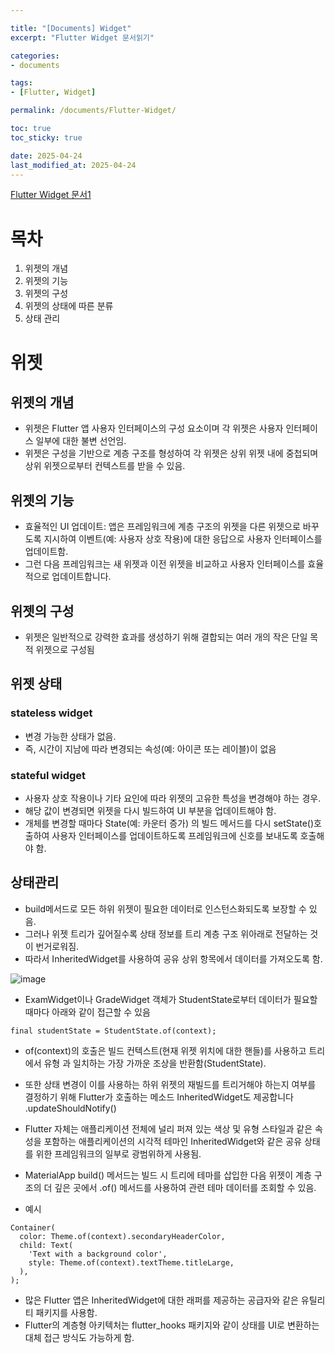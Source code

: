 ```yaml
---

title: "[Documents] Widget"
excerpt: "Flutter Widget 문서읽기"

categories:
- documents

tags:
- [Flutter, Widget]

permalink: /documents/Flutter-Widget/

toc: true
toc_sticky: true

date: 2025-04-24
last_modified_at: 2025-04-24
---
```


[Flutter Widget 문서1](https://docs.flutter.dev/get-started/fundamentals/widgets)

# 목차

1. 위젯의 개념
2. 위젯의 기능
3. 위젯의 구성
4. 위젯의 상태에 따른 분류
5. 상태 관리

# 위젯

## 위젯의 개념

- 위젯은 Flutter 앱 사용자 인터페이스의 구성 요소이며 각 위젯은 사용자 인터페이스 일부에 대한 불변 선언임.
- 위젯은 구성을 기반으로 계층 구조를 형성하여 각 위젯은 상위 위젯 내에 중첩되며 상위 위젯으로부터 컨텍스트를 받을 수 있음.

## 위젯의 기능

- 효율적인 UI 업데이트: 앱은 프레임워크에 계층 구조의 위젯을 다른 위젯으로 바꾸도록 지시하여 이벤트(예: 사용자 상호 작용)에 대한 응답으로 사용자 인터페이스를 업데이트함.
- 그런 다음 프레임워크는 새 위젯과 이전 위젯을 비교하고 사용자 인터페이스를 효율적으로 업데이트합니다.

## 위젯의 구성

- 위젯은 일반적으로 강력한 효과를 생성하기 위해 결합되는 여러 개의 작은 단일 목적 위젯으로 구성됨

## 위젯 상태

### stateless widget

- 변경 가능한 상태가 없음.
- 즉, 시간이 지남에 따라 변경되는 속성(예: 아이콘 또는 레이블)이 없음

### stateful widget

- 사용자 상호 작용이나 기타 요인에 따라 위젯의 고유한 특성을 변경해야 하는 경우.
- 해당 값이 변경되면 위젯을 다시 빌드하여 UI 부분을 업데이트해야 함.
- 개체를 변경할 때마다 State(예: 카운터 증가) 의 빌드 메서드를 다시 setState()호출하여 사용자 인터페이스를 업데이트하도록 프레임워크에 신호를 보내도록 호출해야 함.

## 상태관리

- build메서드로 모든 하위 위젯이 필요한 데이터로 인스턴스화되도록 보장할 수 있음.
- 그러나 위젯 트리가 깊어질수록 상태 정보를 트리 계층 구조 위아래로 전달하는 것이 번거로워짐.
- 따라서 InheritedWidget를 사용하여 공유 상위 항목에서 데이터를 가져오도록 함.

![image](https://github.com/itbebop/itbebop.github.io/assets/86880025/5945a423-4e61-4324-922b-d2bf0547c75a)

- ExamWidget이나 GradeWidget 객체가 StudentState로부터 데이터가 필요할 때마다 아래와 같이 접근할 수 있음

```
final studentState = StudentState.of(context);
```

- of(context)의 호출은 빌드 컨텍스트(현재 위젯 위치에 대한 핸들)를 사용하고 트리에서 유형 과 일치하는 가장 가까운 조상을 반환함(StudentState).
- 또한 상태 변경이 이를 사용하는 하위 위젯의 재빌드를 트리거해야 하는지 여부를 결정하기 위해 Flutter가 호출하는 메소드 InheritedWidget도 제공합니다 .updateShouldNotify()

- Flutter 자체는 애플리케이션 전체에 널리 퍼져 있는 색상 및 유형 스타일과 같은 속성을 포함하는 애플리케이션의 시각적 테마인 InheritedWidget와 같은 공유 상태를 위한 프레임워크의 일부로 광범위하게 사용됨.
- MaterialApp build() 메서드는 빌드 시 트리에 테마를 삽입한 다음 위젯이 계층 구조의 더 깊은 곳에서 .of() 메서드를 사용하여 관련 테마 데이터를 조회할 수 있음.
- 예시

```
Container(
  color: Theme.of(context).secondaryHeaderColor,
  child: Text(
    'Text with a background color',
    style: Theme.of(context).textTheme.titleLarge,
  ),
);
```

- 많은 Flutter 앱은 InheritedWidget에 대한 래퍼를 제공하는 공급자와 같은 유틸리티 패키지를 사용함.
- Flutter의 계층형 아키텍처는 flutter_hooks 패키지와 같이 상태를 UI로 변환하는 대체 접근 방식도 가능하게 함.
